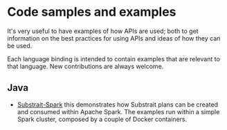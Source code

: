 # Code samples and examples

It's very useful to have examples of how APIs are used; both to get information on the best practices for using APIs and ideas of how they can be used. 

Each language binding is intended to contain examples that are relevant to that language. New contributions are always welcome.

## Java

- [Substrait-Spark](https://github.com/substrait-io/substrait-java/tree/main/examples/substrait-spark) this demonstrates how Substrait plans can be created and consumed within Apache Spark. The examples run within a simple Spark cluster, composed by a couple of Docker containers.



